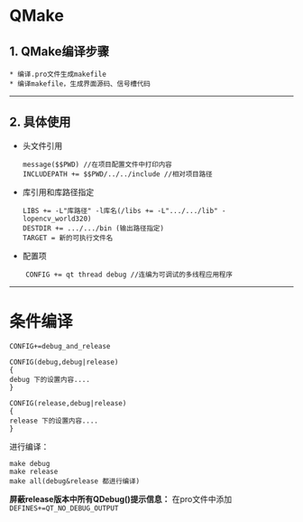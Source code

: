 # QMake

## 1. QMake编译步骤
	* 编译.pro文件生成makefile
	* 编译makefile，生成界面源码、信号槽代码

---

## 2. 具体使用

* 头文件引用
	```
	message($$PWD) //在项目配置文件中打印内容
	INCLUDEPATH += $$PWD/../../include //相对项目路径
	```

* 库引用和库路径指定
	```
	LIBS += -L"库路径" -l库名(/libs += -L".../.../lib" -lopencv_world320)
	DESTDIR += .../.../bin (输出路径指定)
	TARGET = 新的可执行文件名
	```
* 配置项
 ```
	 CONFIG += qt thread debug //连编为可调试的多线程应用程序
```

---

# 条件编译

```
CONFIG+=debug_and_release

CONFIG(debug,debug|release)
{
debug 下的设置内容....
}

CONFIG(release,debug|release)
{
release 下的设置内容....
}
```
进行编译：
```
make debug
make release
make all(debug&release 都进行编译)
```

**屏蔽release版本中所有QDebug()提示信息：**
在pro文件中添加`DEFINES+=QT_NO_DEBUG_OUTPUT`